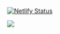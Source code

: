# 
 [![Netlify Status](https://api.netlify.com/api/v1/badges/546e3863-74b8-4e81-8264-24cf72920a55/deploy-status)](https://app.netlify.com/sites/davidmphande/deploys)

<img src="/images/Portfolio image.png">
